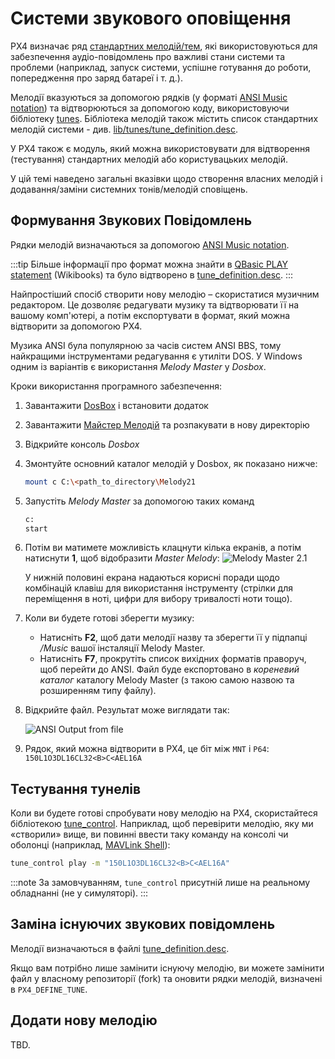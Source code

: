 # Системи звукового оповіщення

PX4 визначає ряд [стандартних мелодій/тем](../getting_started/tunes.md), які використовуються для забезпечення аудіо-повідомлень про важливі стани системи та проблеми (наприклад, запуск системи, успішне готування до роботи, попередження про заряд батареї і т. д.).

Мелодії вказуються за допомогою рядків (у форматі [ANSI Music notation](http://artscene.textfiles.com/ansimusic/information/ansimtech.txt)) та відтворюються за допомогою коду, використовуючи бібліотеку [tunes](https://github.com/PX4/PX4-Autopilot/tree/main/src/lib/tunes). Бібліотека мелодій також містить список стандартних мелодій системи - див. [lib/tunes/tune_definition.desc](https://github.com/PX4/PX4-Autopilot/blob/release/1.15/src/lib/tunes/tune_definition.desc).

У PX4 також є модуль, який можна використовувати для відтворення (тестування) стандартних мелодій або користувацьких мелодій.

У цій темі наведено загальні вказівки щодо створення власних мелодій і додавання/заміни системних тонів/мелодій сповіщень.

## Формування Звукових Повідомлень

Рядки мелодій визначаються за допомогою [ANSI Music notation](http://artscene.textfiles.com/ansimusic/information/ansimtech.txt).

:::tip
Більше інформації про формат можна знайти в [QBasic PLAY statement](https://en.wikibooks.org/wiki/QBasic/Appendix#PLAY) (Wikibooks) та було відтворено в [tune_definition.desc](https://github.com/PX4/PX4-Autopilot/blob/release/1.15/src/lib/tunes/tune_definition.desc).
:::

Найпростіший спосіб створити нову мелодію – скористатися музичним редактором. Це дозволяє редагувати музику та відтворювати її на вашому комп'ютері, а потім експортувати в формат, який можна відтворити за допомогою PX4.

Музика ANSI була популярною за часів систем ANSI BBS, тому найкращими інструментами редагування є утиліти DOS. У Windows одним із варіантів є використання _Melody Master_ у _Dosbox_.

Кроки використання програмного забезпечення:

1. Завантажити [DosBox](http://www.dosbox.com/) і встановити додаток
1. Завантажити [Майстер Мелодій](ftp://archives.thebbs.org/ansi_utilities/melody21.zip) та розпакувати в нову директорію
1. Відкрийте консоль _Dosbox_
1. Змонтуйте основний каталог мелодій у Dosbox, як показано нижче:

   ```sh
   mount c C:\<path_to_directory\Melody21
   ```

1. Запустіть _Melody Master_ за допомогою таких команд

   ```sh
   c:
   start
   ```

1. Потім ви матимете можливість клацнути кілька екранів, а потім натиснути **1**, щоб відобразити _Master Melody_: ![Melody Master 2.1](../../assets/tunes/tunes_melody_master_2_1.jpg)

   У нижній половині екрана надаються корисні поради щодо комбінацій клавіш для використання інструменту (стрілки для переміщення в ноті, цифри для вибору тривалості ноти тощо).

1. Коли ви будете готові зберегти музику:
   - Натисніть **F2**, щоб дати мелодії назву та зберегти її у підпапці _/Music_ вашої інсталяції Melody Master.
   - Натисніть **F7**, прокрутіть список вихідних форматів праворуч, щоб перейти до ANSI. Файл буде експортовано в _кореневий каталог_ каталогу Melody Master (з такою самою назвою та розширенням типу файлу).
1. Відкрийте файл. Результат може виглядати так:

   ![ANSI Output from file](../../assets/tunes/tune_musicmaker_ansi_output.png)

1. Рядок, який можна відтворити в PX4, це біт між `MNT` і `P64`: `150L1O3DL16CL32<B>C<AEL16A`

## Тестування тунелів

Коли ви будете готові спробувати нову мелодію на PX4, скористайтеся бібліотекою [tune_control](../modules/modules_system.md#tune-control). Наприклад, щоб перевірити мелодію, яку ми «створили» вище, ви повинні ввести таку команду на консолі чи оболонці (наприклад, [MAVLink Shell](../debug/mavlink_shell.md)):

```sh
tune_control play -m "150L1O3DL16CL32<B>C<AEL16A"
```

:::note
За замовчуванням, `tune_control` присутній лише на реальному обладнанні (не у симуляторі).
:::

## Заміна існуючих звукових повідомлень

Мелодії визначаються в файлі [tune_definition.desc](https://github.com/PX4/PX4-Autopilot/blob/release/1.15/src/lib/tunes/tune_definition.desc).

Якщо вам потрібно лише замінити існуючу мелодію, ви можете замінити файл у власному репозиторії (fork) та оновити рядки мелодій, визначені в `PX4_DEFINE_TUNE`.

## Додати нову мелодію

TBD.


<!--

1. Assumption is that you need to define a new `PX4_DEFINE_TUNE` with its own number in the file.
2. Need to look at how tunes are played. Problem for another day.

-->
